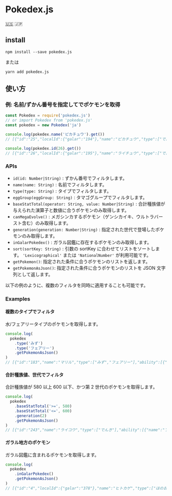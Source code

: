 # Pokedex.js

[:us:](./README.md) :jp:

## install

```shell
npm install --save pokedex.js
```

または

```shell
yarn add pokedex.js
```

## 使い方

### 例: 名前/ずかん番号を指定してでポケモンを取得

```node.js
const Pokedex = require('pokedex.js')
// or import Pokedex from 'pokedex.js'
const pokedex = new Pokedex('ja')

console.log(pokedex.name('ピカチュウ').get())
// [{"id":"25","localId":{"galar":"194"},"name":"ピカチュウ","type":["でんき"],"ability":[{"name":"せいでんき","hidden":false},{"name":"ひらいしん","hidden":true}],"eggGroup":["陸上","妖精"],"baseStats":{"H":"35","A":"55","B":"40","C":"50","D":"50","S":"90"},"generation":1}]

console.log(pokedex.id(26).get())
// [{"id":"26","localId":{"galar":"195"},"name":"ライチュウ","type":["でんき"],"ability":[{"name":"せいでんき","hidden":false},{"name":"ひらいしん","hidden":true}],"eggGroup":["陸上","妖精"],"baseStats":{"H":"60","A":"90","B":"55","C":"90","D":"80","S":"110"},"generation":1},{"id":"26","formName":"アローラのすがた","name":"ライチュウ","type":["でんき","エスパー"],"ability":[{"name":"サーフテール","hidden":false}],"eggGroup":["陸上","妖精"],"baseStats":{"H":"60","A":"85","B":"50","C":"95","D":"85","S":"110"},"generation":7}]
```

### APIs

- `id(id: Number|String)` : ずかん番号でフィルタします。
- `name(name: String)` : 名前でフィルタします。
- `type(type: String)` : タイプでフィルタします。
- `eggGroup(eggGroup: String)` : タマゴグループでフィルタします。
- `baseStatTotal(operator: String, value: Number|String)` : 合計種族値が与えられた演算子と数値に合うポケモンのみ取得します。
- `canMegaEvolve()` : メガシンカするポケモン（ゲンシカイキ、ウルトラバースト含む）のみ取得します。
- `generation(generation: Number|String)` : 指定された世代で登場したポケモンのみ取得します。
- `inGalarPokedex()` : ガラル図鑑に存在するポケモンのみ取得します。
- `sort(sortKey: String)` : 引数の sortKey に合わせてリストをソートします。 `'Lexicographical'` または `'NationalNumber'` が利用可能です。
- `getPokemon()`: 指定された条件に合うポケモンのリストを返します。
- `getPokemonAsJson()`: 指定された条件に合うポケモンのリストを JSON 文字列として返します。

以下の例のように、複数のフィルタを同時に適用することも可能です。

### Examples

#### 複数のタイプでフィルタ

水/フェアリータイプのポケモンを取得します。

```node.js
console.log(
  pokedex
    .type('みず')
    .type('フェアリー')
    .getPokemonAsJson()
)
// [{"id":"183","name":"マリル","type":["みず","フェアリー"],"ability":[{"name":"あついしぼう","hidden":false},{"name":"ちからもち","hidden":false},{"name":"そうしょく","hidden":true}],"eggGroup":["水中1","妖精"],"baseStats":{"H":"70","A":"20","B":"50","C":"20","D":"50","S":"40"},"generation":2},{"id":"184","name":"マリルリ","type":["みず","フェアリー"],"ability":[{"name":"あついしぼう","hidden":false},{"name":"ちからもち","hidden":false},{"name":"そうしょく","hidden":true}],"eggGroup":["水中1","妖精"],"baseStats":{"H":"100","A":"50","B":"80","C":"60","D":"80","S":"50"},"generation":2},{"id":"730","name":"アシレーヌ","type":["みず","フェアリー"],"ability":[{"name":"げきりゅう","hidden":false},{"name":"うるおいボイス","hidden":true}],"eggGroup":["水中1","陸上"],"baseStats":{"H":"80","A":"74","B":"74","C":"126","D":"116","S":"60"},"generation":7},{"id":"788","name":"カプ・レヒレ","type":["みず","フェアリー"],"ability":[{"name":"ミストメイカー","hidden":false},{"name":"テレパシー","hidden":true}],"eggGroup":["タマゴ未発見"],"baseStats":{"H":"70","A":"75","B":"115","C":"95","D":"130","S":"85"},"generation":7}]
```

#### 合計種族値、世代でフィルタ

合計種族値が 580 以上 600 以下、かつ第 2 世代のポケモンを取得します。

```node.js
console.log(
  pokedex
    .baseStatTotal('>=', 580)
    .baseStatTotal('<=', 600)
    .generation(2)
    .getPokemonAsJson()
)
// [{"id":"243","name":"ライコウ","type":["でんき"],"ability":[{"name":"プレッシャー","hidden":false},{"name":"せいしんりょく","hidden":true}],"eggGroup":["タマゴ未発見"],"baseStats":{"H":"90","A":"85","B":"75","C":"115","D":"100","S":"115"},"generation":2},{"id":"244","name":"エンテイ","type":["ほのお"],"ability":[{"name":"プレッシャー","hidden":false},{"name":"せいしんりょく","hidden":true}],"eggGroup":["タマゴ未発見"],"baseStats":{"H":"115","A":"115","B":"85","C":"90","D":"75","S":"100"},"generation":2},{"id":"245","name":"スイクン","type":["みず"],"ability":[{"name":"プレッシャー","hidden":false},{"name":"せいしんりょく","hidden":true}],"eggGroup":["タマゴ未発見"],"baseStats":{"H":"100","A":"75","B":"115","C":"90","D":"115","S":"85"},"generation":2},{"id":"248","localId":{"galar":"385"},"name":"バンギラス","type":["いわ","あく"],"ability":[{"name":"すなおこし","hidden":false},{"name":"きんちょうかん","hidden":true}],"eggGroup":["怪獣"],"baseStats":{"H":"100","A":"134","B":"110","C":"95","D":"100","S":"61"},"megaEvolution":[{"name":"メガバンギラス","type":["いわ","あく"],"ability":[{"name":"すなおこし","hidden":false}],"baseStats":{"H":"100","A":"164","B":"150","C":"95","D":"120","S":"71"}}],"generation":2},{"id":"251","name":"セレビィ","type":["エスパー","くさ"],"ability":[{"name":"しぜんかいふく","hidden":false}],"eggGroup":["タマゴ未発見"],"baseStats":{"H":"100","A":"100","B":"100","C":"100","D":"100","S":"100"},"generation":2}]
```

#### ガラル地方のポケモン

ガラル図鑑に含まれるポケモンを取得します。

```node.js
console.log(
  pokedex
    .inGalarPokedex()
    .getPokemonAsJson()
)
// [{"id":"4","localId":{"galar":"378"},"name":"ヒトカゲ","type":["ほのお"],"ability":[{"name":"もうか","hidden":false},{"name":"サンパワー","hidden":true}],"eggGroup":["怪獣","ドラゴン"],"baseStats":{"H":"39","A":"52","B":"43","C":"60","D":"50","S":"65"},"generation":1},{"id":"5","localId":{"galar":"379"},"name":"リザード","type":["ほのお"],"ability":[{"name":"もうか","hidden":false},{"name":"サンパワー","hidden":true}],"eggGroup":["怪獣","ドラゴン"],"baseStats":{"H":"58","A":"64","B":"58","C":"80","D":"65","S":"80"},"generation":1},{"id":"6","localId":{"galar":"380"},"name":"リザードン","type":["ほのお","ひこう"],"ability":[{"name":"もうか","hidden":false},{"name":"サンパワー","hidden":true}],"eggGroup":["怪獣","ドラゴン"],"baseStats":{"H":"78","A":"84","B":"78","C":"109","D":"85","S":"100"},"generation":1}, ... 以下略
```
